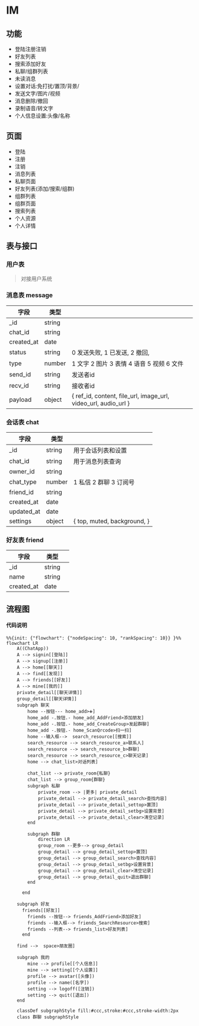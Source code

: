 # IM 

## 功能
- 登陆注册注销
- 好友列表
- 搜索添加好友
- 私聊/组群列表
- 未读消息
- 设置对话:免打扰/置顶/背景/
- 发送文字/图片/视频
- 消息删除/撤回
- 录制语音/转文字
- 个人信息设置:头像/名称

## 页面
- 登陆
- 注册
- 注销
- 消息列表
- 私聊页面
- 好友列表(添加/搜索/组群)
- 组群列表
- 组群页面
- 搜索列表
- 个人资源
- 个人详情

## 表与接口
### 用户表
> 对接用户系统

### 消息表 message
| 字段       | 类型   |                                                                |
|------------|--------|----------------------------------------------------------------|
| _id        | string |                                                                |
| chat_id    | string |                                                                |
| created_at | date   |                                                                |
| status     | string | 0 发送失败, 1 已发送, 2 撤回,                                  |
| type       | number | 1 文字 2 图片 3 表情 4 语音 5 视频 6 文件                      |
| send_id    | string | 发送者id                                                       |
| recv_id    | string | 接收者id                                                       |
| payload    | object | { ref_id, content, file_url, image_url, video_url, audio_url } |

### 会话表 chat
| 字段       | 类型   |                              |
|------------|--------|------------------------------|
| _id        | string | 用于会话列表和设置           |
| chat_id    | string | 用于消息列表查询             |
| owner_id   | string |                              |
| chat_type  | number | 1 私信 2 群聊 3 订阅号       |
| friend_id  | string |                              |
| created_at | date   |                              |
| updated_at | date   |                              |
| settings   | object | { top, muted, background,  } |

### 好友表 friend
| 字段       | 类型   |   |
|------------|--------|---|
| _id        | string |   |
| name       | string |   |
| created_at | date   |   |



## 流程图

#### **代码说明**

```mermaid
%%{init: {"flowchart": {"nodeSpacing": 10, "rankSpacing": 10}} }%%
flowchart LR
    A((ChatApp))
    A --> signin[[登陆]]
    A --> signup[[注册]]
    A --> home[[聊天]]
    A --> find[[发现]]
    A --> friends[[好友]]
    A --> mine[[我的]]
    private_detail[[聊天详情]]
    group_detail[[聊天详情]]
    subgraph 聊天
        home --按钮--- home_add>➕]
        home_add -.按钮.- home_add_AddFriend>添加朋友]
        home_add -.按钮.- home_add_CreateGroup>发起群聊]
        home_add -.按钮.- home_ScanQrcode>扫一扫]
        home --输入框-->  search_resource[[搜索]]
        search_resource --> search_resource_a>联系人]
        search_resource --> search_resource_b>群聊]
        search_resource --> search_resource_c>聊天记录]
        home --> chat_list>对话列表]

        chat_list --> private_room{私聊}
        chat_list --> group_room{群聊}
        subgraph 私聊
            private_room --> |更多| private_detail
            private_detail --> private_detail_search>查找内容]
            private_detail --> private_detail_settop>置顶]
            private_detail --> private_detail_setbg>设置背景]
            private_detail --> private_detail_clear>清空记录]
        end
        
        subgraph 群聊
            direction LR
            group_room --更多--> group_detail
            group_detail --> group_detail_settop>置顶]
            group_detail --> group_detail_search>查找内容]
            group_detail --> group_detail_setbg>设置背景]
            group_detail --> group_detail_clear>清空记录]
            group_detail --> group_detail_quit>退出群聊]
        end

      end

    subgraph 好友
      friends[[好友]]
        friends --按钮--> friends_AddFriend>添加好友]
        friends --输入框--> friends_SearchResource>搜索]
        friends --列表--> friends_list>好友列表]
      end

    find -->  space>朋友圈]

    subgraph 我的
        mine --> profile[[个人信息]]
        mine --> setting[[个人设置]]
        profile --> avatar([头像])
        profile --> name([名字])
        setting --> logoff([注销])
        setting --> quit([退出])
    end

    classDef subgraphStyle fill:#ccc,stroke:#ccc,stroke-width:2px
    class 群聊 subgraphStyle
```
